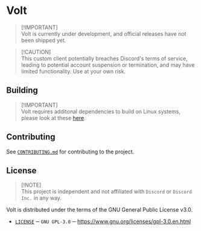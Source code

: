 # Volt
> [!IMPORTANT]\
> Volt is currently under development, and official releases have not been shipped yet.

> [!CAUTION]\
> This custom client potentially breaches Discord's terms of service, leading to potential account suspension or termination, and may have limited functionality.
> Use at your own risk.

## Building
> [!IMPORTANT]\
> Volt requires additonal dependencies to build on Linux systems, please look at these [here][WRY_REPO].

## Contributing
See [`CONTRIBUTING.md`][CONTRIBUTING] for contributing to the project.

## License
> [!NOTE]\
> This project is independent and not affiliated with `Discord` or `Discord Inc.` in any way.

Volt is distributed under the terms of the GNU General Public License v3.0.
- [`LICENSE`][LICENSE] ─ `GNU GPL-3.0` ─ https://www.gnu.org/licenses/gpl-3.0.en.html

[LICENSE]: ./LICENSE
[CONTRIBUTING]: ./.github/CONTRIBUTING.md
[WRY_REPO]: https://github.com/tauri-apps/wry?tab=readme-ov-file#linux
